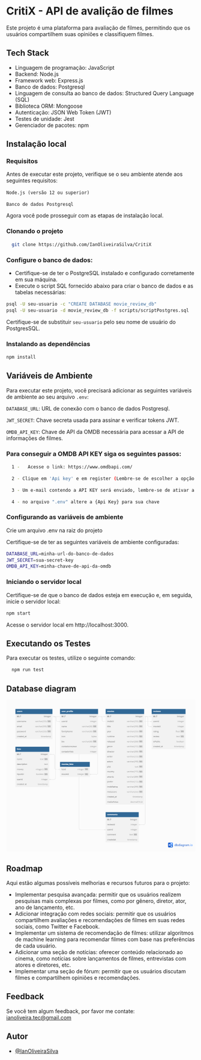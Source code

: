 # CritiX - API de avalição de filmes

Este projeto é uma plataforma para avaliação de filmes, permitindo que os usuários compartilhem suas opiniões e classifiquem filmes.
## Tech Stack
- Linguagem de programação: JavaScript
- Backend: Node.js
- Framework web: Express.js
- Banco de dados: Postgresql
- Linguagem de consulta ao banco de dados: Structured Query Language (SQL)
- Biblioteca ORM: Mongoose
- Autenticação: JSON Web Token (JWT)
- Testes de unidade: Jest
- Gerenciador de pacotes: npm





## Instalação local

### Requisitos
Antes de executar este projeto, verifique se o seu ambiente atende aos seguintes requisitos:

```Node.js (versão 12 ou superior)```

```Banco de dados Postgresql```

Agora você pode prosseguir com as etapas de instalação local.


### Clonando o projeto
```bash
  git clone https://github.com/IanOliveiraSilva/CritiX
```
### Configure o banco de dados:
- Certifique-se de ter o PostgreSQL instalado e configurado corretamente em sua máquina.
- Execute o script SQL fornecido abaixo para criar o banco de dados e as tabelas necessárias:
```bash
psql -U seu-usuario -c "CREATE DATABASE movie_review_db"
psql -U seu-usuario -d movie_review_db -f scripts/scriptPostgres.sql
```
Certifique-se de substituir `seu-usuario` pelo seu nome de usuário do PostgresSQL.

### Instalando as dependências
```bash
npm install
```

## Variáveis de Ambiente
Para executar este projeto, você precisará adicionar as seguintes variáveis de ambiente ao seu arquivo `.env`:

`DATABASE_URL`: URL de conexão com o banco de dados Postgresql.

`JWT_SECRET`: Chave secreta usada para assinar e verificar tokens JWT.

`OMDB_API_KEY`: Chave de API da OMDB necessária para acessar a API de informações de filmes.

### Para conseguir a OMDB API KEY siga os seguintes passos:

```bash
  1 -   Acesse o link: https://www.omdbapi.com/
```
```bash
  2 - Clique em 'Api key' e em register (Lembre-se de escolher a opção grátis)
```
```bash
  3 - Um e-mail contendo a API KEY será enviado, lembre-se de ativar a chave no proprio email.
```
```bash
  4 - no arquivo ".env" altere a {Api Key} para sua chave
```

### Configurando as variáveis de ambiente
Crie um arquivo .env na raiz do projeto

Certifique-se de ter as seguintes variáveis de ambiente configuradas:
```bash
DATABASE_URL=minha-url-do-banco-de-dados
JWT_SECRET=sua-secret-key
OMDB_API_KEY=minha-chave-de-api-da-omdb
```
### Iniciando o servidor local
Certifique-se de que o banco de dados esteja em execução e, em seguida, inicie o servidor local:
```bash
npm start
```
Acesse o servidor local em http://localhost:3000.


## Executando os Testes

Para executar os testes, utilize o seguinte comando:
```bash
  npm run test
```

## Database diagram

![App Screenshot](databasediagram1.png)



## Roadmap

Aqui estão algumas possíveis melhorias e recursos futuros para o projeto:

- Implementar pesquisa avançada: permitir que os usuários realizem pesquisas mais complexas por filmes, como por gênero, diretor, ator, ano de lançamento, etc.
- Adicionar integração com redes sociais: permitir que os usuários compartilhem avaliações e recomendações de filmes em suas redes sociais, como Twitter e Facebook.
- Implementar um sistema de recomendação de filmes: utilizar algoritmos de machine learning para recomendar filmes com base nas preferências de cada usuário.
- Adicionar uma seção de notícias: oferecer conteúdo relacionado ao cinema, como notícias sobre lançamentos de filmes, entrevistas com atores e diretores, etc.
- Implementar uma seção de fórum: permitir que os usuários discutam filmes e compartilhem opiniões e recomendações.



## Feedback

Se você tem algum feedback, por favor me contate: ianoliveira.tec@gmail.com


## Autor

- [@IanOliveiraSilva](https://github.com/IanOliveiraSilva)

